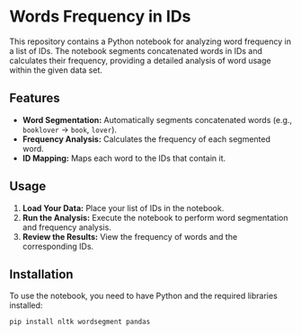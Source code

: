 # Words Frequency in IDs

This repository contains a Python notebook for analyzing word frequency in a list of IDs. The notebook segments concatenated words in IDs and calculates their frequency, providing a detailed analysis of word usage within the given data set.

## Features

- **Word Segmentation:** Automatically segments concatenated words (e.g., `booklover` -> `book`, `lover`).
- **Frequency Analysis:** Calculates the frequency of each segmented word.
- **ID Mapping:** Maps each word to the IDs that contain it.

## Usage

1. **Load Your Data:** Place your list of IDs in the notebook.
2. **Run the Analysis:** Execute the notebook to perform word segmentation and frequency analysis.
3. **Review the Results:** View the frequency of words and the corresponding IDs.

## Installation

To use the notebook, you need to have Python and the required libraries installed:

`pip install nltk wordsegment pandas`
